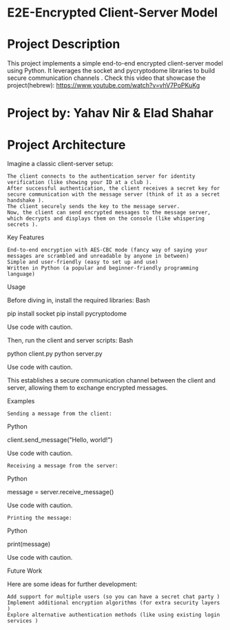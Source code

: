 # E2E-Encrypted Client-Server Model


# Project Description


This project implements a simple end-to-end encrypted client-server model using Python. It leverages the socket and pycryptodome libraries to build secure communication channels ️.
Check this video that showcase the project(hebrew): https://www.youtube.com/watch?v=vhV7PoPKuKg

# Project by: Yahav Nir & Elad Shahar

# Project Architecture

Imagine a classic client-server setup:

    The client connects to the authentication server for identity verification (like showing your ID at a club ).
    After successful authentication, the client receives a secret key for secure communication with the message server (think of it as a secret handshake ).
    The client securely sends the key to the message server.
    Now, the client can send encrypted messages to the message server, which decrypts and displays them on the console (like whispering secrets ).

Key Features

    End-to-end encryption with AES-CBC mode (fancy way of saying your messages are scrambled and unreadable by anyone in between)
    Simple and user-friendly (easy to set up and use)
    Written in Python (a popular and beginner-friendly programming language)

Usage

Before diving in, install the required libraries:
Bash

pip install socket pip install pycryptodome

Use code with caution.

Then, run the client and server scripts:
Bash

python client.py
python server.py

Use code with caution.

This establishes a secure communication channel between the client and server, allowing them to exchange encrypted messages.

Examples

    Sending a message from the client:

Python

client.send_message("Hello, world!")

Use code with caution.

    Receiving a message from the server:

Python

message = server.receive_message()

Use code with caution.

    Printing the message:

Python

print(message)

Use code with caution.

Future Work

Here are some ideas for further development:

    Add support for multiple users (so you can have a secret chat party )
    Implement additional encryption algorithms (for extra security layers ️)
    Explore alternative authentication methods (like using existing login services )
